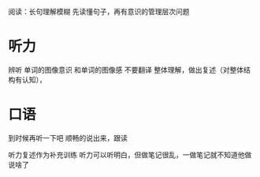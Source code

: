 阅读：长句理解模糊
先读懂句子，再有意识的管理层次问题

# 听力 
辨听 单词的图像意识 和单词的图像感 不要翻译
整体理解，做出复述（对整体结构有认知），
# 口语
到时候再听一下吧
顺畅的说出来，跟读

听力复述作为补充训练
听力可以听明白，但做笔记很乱，一做笔记就不知道他做说啥了

